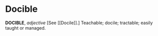 # Docible

**DOCIBLE**, _adjective_ \[See [[Docile]].\] Teachable; docile; tractable; easily taught or managed.